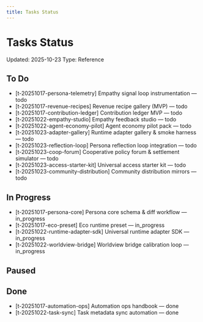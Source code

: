 ```yaml
---
title: Tasks Status
---
```


# Tasks Status

<!-- GENERATED FILE: scripts/docgen_core.py; do not edit by hand -->

Updated: 2025-10-23
Type: Reference

## To Do
- [t-20251017-persona-telemetry] Empathy signal loop instrumentation — todo
- [t-20251017-revenue-recipes] Revenue recipe gallery (MVP) — todo
- [t-20251017-contribution-ledger] Contribution ledger MVP — todo
- [t-20251022-empathy-studio] Empathy feedback studio — todo
- [t-20251022-agent-economy-pilot] Agent economy pilot pack — todo
- [t-20251023-adapter-gallery] Runtime adapter gallery & smoke harness — todo
- [t-20251023-reflection-loop] Persona reflection loop integration — todo
- [t-20251023-coop-forum] Cooperative policy forum & settlement simulator — todo
- [t-20251023-access-starter-kit] Universal access starter kit — todo
- [t-20251023-community-distribution] Community distribution mirrors — todo

## In Progress
- [t-20251017-persona-core] Persona core schema & diff workflow — in_progress
- [t-20251017-eco-preset] Eco runtime preset — in_progress
- [t-20251022-runtime-adapter-sdk] Universal runtime adapter SDK — in_progress
- [t-20251022-worldview-bridge] Worldview bridge calibration loop — in_progress

## Paused

## Done
- [t-20251017-automation-ops] Automation ops handbook — done
- [t-20251022-task-sync] Task metadata sync automation — done
